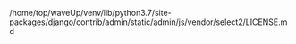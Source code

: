 /home/top/waveUp/venv/lib/python3.7/site-packages/django/contrib/admin/static/admin/js/vendor/select2/LICENSE.md